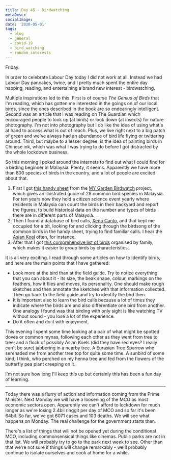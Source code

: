 ```yaml
---
title: Day 45 - Birdwatching
metaDesc: 
socialImage: 
date: '2020-05-01'
tags:
  - blog
  - general
  - covid-19
  - bird_watching
  - random_interests
---
```


Friday.

In order to celebrate Labour Day today I did not work at all. Instead we had Labour Day pancakes, twice, and I pretty much spent the entire day napping, reading, and entertaining a brand new interest - birdwatching. 

Multiple inspirations led to this. First is of course *The Genius of Birds* that I'm reading, which has gotten me interested in the goings on of our local birds, since the ones described in the book are so endearingly intelligent. Second was an article that I was reading on The Guardian which encouraged people to look up (at birds) or look down (at insects) for nature photography. I'm not into photography but I do like the idea of using what's at hand to access what is out of reach. Plus, we live right next to a big patch of green and we've always had an abundance of bird life flying or twittering around. Third, but maybe to a lesser degree, is the idea of painting birds in Chinese ink, which was what I was trying to do before I got distracted by the whole lockdown business. 

So this morning I poked around the internets to find out what I could find for a birding beginner in Malaysia. Plenty, it seems. Apparently we have more than 800 species of birds in the country, and a lot of people are excited about that. 
1. First I got [this handy sheet](https://www.mygardenbirdwatch.com/files/editor_files/files/count_sheet_xs.pdf) from the [MY Garden Birdwatch](https://www.mygardenbirdwatch.com/) project, which gives an illustrated guide of 28 common bird species in Malaysia. For ten years now they hold a citizen science event yearly where residents in Malaysia can count the birds in their backyard and report the figures, to build historical data on the number and types of birds there are in different parts of Malaysia. 
2. Then I found a database of bird calls, [Xeno Canto](https://www.xeno-canto.org/), and that kept me occupied for a bit, looking for and clicking through the birdsong of the common birds in the handy sheet, trying to find familiar calls. I hear the [Asian Koel](https://www.xeno-canto.org/518843) often, for instance.  
3. After that I got [this comprehensive list of birds](https://avibase.bsc-eoc.org/avibasePDF/checklist.pdf?region=my&list=clements&synlang=&lang=EN&format=1) organised by family, which makes it easier to group birds by characteristics. 

It is all very exciting. I read through some articles on how to identify birds, and here are the main points that I have gathered: 
- Look more at the bird than at the field guide. Try to notice everything that you can about it - its size, the beak shape, colour, markings on the feathers, how it flies and moves, its personality. One should make rough sketches and then annotate the sketches with that information collected. Then go back to the field guide and try to identify the bird then. 
- It is important also to learn the bird calls because a lot of times they indicate where the birds are and also differentiate one bird from another. One analogy I found was that birding with only sight is like watching TV without sound - you lose a lot of the experience. 
- Do it often and do it with enjoyment. 

This evening I spent some time looking at a pair of what might be spotted doves or common mynas, following each other as they went from tree to tree; and a flock of possibly Asian Koels (did they have red eyes? I really can't be sure) jabbering in a nearby tree. A Eurasian Tree Sparrow who serenaded me from another tree top for quite some time. A sunbird of some kind, I think, who perched on my henna tree and fed from the flowers of the butterfly pea plant creeping on it. 

I'm not sure how long I'll keep this up but certainly this has been a fun day of learning. 

---

Today there was a flurry of action and information coming from the Prime Minister. Next Monday we will have a loosening of the MCO as most economic sectors open. Apparently we can't afford to lockdown for much longer as we're losing 2.4bil ringgit per day of MCO and so far it's been 64bil. So far, we've got 6071 cases and 103 deaths. We will see what happens on Monday. The real challenge for the government starts then. 

There's a list of things that will not be opened yet during the conditional MCO, including commonsensical things like cinemas. Public parks are not in that list. We will probably try to go to the park next week to see. Other than that we're not sure if things will change remarkably - we'll probably continue to isolate ourselves and cook at home for a while. 
